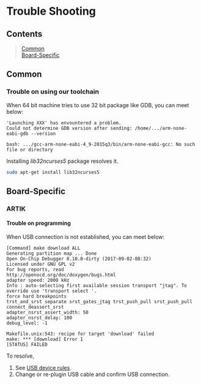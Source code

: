 # Trouble Shooting

## Contents
> [Common](#common)  
> [Board-Specific](#board-specific)

## Common
### Trouble on using our toolchain
When 64 bit machine tries to use 32 bit package like GDB, you can meet below:
```
'Launching XXX' has envountered a problem.
Could not determine GDB version after sending: /home/.../arm-none-eabi-gdb --version
```
```
bash: .../gcc-arm-none-eabi-4_9-2015q3/bin/arm-none-eabi-gcc: No such file or directory
```

Installing *lib32ncurses5* package resolves it.
```bash
sudo apt-get install lib32ncurses5
```

## Board-Specific
### ARTIK
#### Trouble on programming
When USB connection is not established, you can meet below:
```
[Command] make download ALL
Generating partition map ... Done
Open On-Chip Debugger 0.10.0-dirty (2017-09-02-08:32)
Licensed under GNU GPL v2
For bug reports, read
http://openocd.org/doc/doxygen/bugs.html
adapter speed: 2000 kHz
Info : auto-selecting first available session transport "jtag". To override use 'transport select '.
force hard breakpoints
trst_and_srst separate srst_gates_jtag trst_push_pull srst_push_pull connect_deassert_srst
adapter_nsrst_assert_width: 50
adapter_nsrst_delay: 100
debug_level: -1

Makefile.unix:543: recipe for target 'download' failed
make: *** [download] Error 1
[STATUS] FAILED
```

To resolve,  
1. See [USB device rules](https://github.com/Samsung/TizenRT/blob/master/build/configs/artik053/README.md#add-usb-device-rules).
2. Change or re-plugin USB cable and confirm USB connection.
